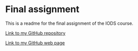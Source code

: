 # Final assignment

This is a readme for the final assignment of the IODS course. 

[Link to my GitHub repository](https://github.com/pecsimax/IODS-final)

[Link to my GitHub web page](https://pecsimax.github.io/IODS-final/)